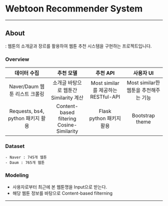 # Webtoon Recommender System
--- 

## About
: 웹툰의 소개글과 장르를 활용하여 웹툰 추천 시스템을 구현하는 프로젝트입니다.

### Overview
|  데이터 수집   | 추천 모델 | 추천 API  | 사용자 UI |
|:-------------:|:-------------:|:---------:|:---------:|
| Naver/Daum 웹툰 리스트 크롤링 | 소개글 바탕으로 웹툰간 Similarity 계산 | Most similar를 제공하는 RESTful-API | Most similar한 웹툰을 추천해주는 기능 |
| Requests, bs4, python 패키지 활용 | Content-based filtering <br> Cosine-Similarity | Flask <br> python 패키지 활용 | Bootstrap theme |
### Dataset
    - Naver : 745개 웹툰
    - Daum : 765개 웹툰
  
### Modeling
  - 사용자로부터 최근에 본 웹툰명을 Input으로 받는다.
  - 해당 웹툰 정보를 바탕으로 Content-based filterning
--- 
